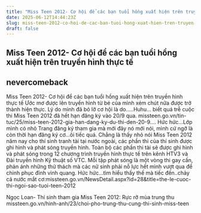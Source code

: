```yaml
---
title: "Miss Teen 2012- Cơ hội để các bạn tuổi hồng xuất hiện trên truyền hình thực tế"
date: 2025-06-12T14:44:23Z
slug: miss-teen-2012-co-hoi-de-cac-ban-tuoi-hong-xuat-hien-tren-truyen-hinh-thuc-te
draft: false
---
```


## Miss Teen 2012- Cơ hội để các bạn tuổi hồng xuất hiện trên truyền hình thực tế

## nevercomeback

Miss Teen 2012- Cơ hội để các bạn tuổi hồng xuất hiện trên truyền hình thực tế
Ước mơ được lên truyền hình từ bé của mình xém chút nữa được trở thành hiện thực. Lý do mình đã bỏ lỡ cơ hội là do…..Huhu… biết quá trễ cuộc thi Miss Teen 2012 đã hết hạn đăng ký vào 20/9 qua. missteen.go.vn/tin-tuc/25/miss-teen-2012-gia-han-dang-ky-du-thi-den-20-9.... Hức hức…Lớp mình có nhỏ Trang đăng ký tham gia mà mới đây nó mới nói, mình cứ ngỡ là còn thời hạn đăng ký cơ…ôi tiếc quá. Chẳng là thấy nhỏ nói Miss Teen 2012 năm nay cho thí sinh tranh tài tại nước ngoài, các phần thi của thí sinh được ghi hình và phát sóng truyền hình. Toàn bộ các phần thi tài sẽ được ghi hình và phát sóng trong 12 chương trình truyền hình thực tế trên kênh HTV3 và Đài truyền hình Kỹ thuật số VTC. Mỗi tập phát sóng là một vòng thi gay cấn, phản ánh những thử thách mà các nữ sinh phải nỗ lực hết mình vượt qua để chinh phục đỉnh vinh quang. Hức hức…tìm hiểu thấy thế mà tiếc đến..chảy cả nước mắt cơ:missteen.go.vn/NewsDetail.aspx?id=28&title=the-le-cuoc-thi-ngoi-sao-tuoi-teen-2012

Ngọc Loan- Thí sinh tham gia Miss Teen 2012: Rực rỡ mùa trung thu
missteen.go.vn/hinh-anh/23/choi-pho-trung-thu-cung-thi-sinh-miss-teen